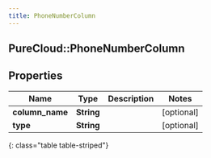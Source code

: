 ```yaml
---
title: PhoneNumberColumn
---
```

## PureCloud::PhoneNumberColumn

## Properties

|Name | Type | Description | Notes|
|------------ | ------------- | ------------- | -------------|
| **column_name** | **String** |  | [optional] |
| **type** | **String** |  | [optional] |
{: class="table table-striped"}



